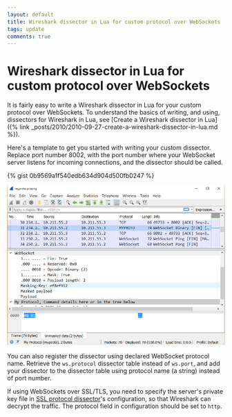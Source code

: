 ```yaml
---
layout: default
title: Wireshark dissector in Lua for custom protocol over WebSockets
tags: update
comments: true
---
```

# Wireshark dissector in Lua for custom protocol over WebSockets

It is fairly easy to write a Wireshark dissector in Lua for your custom protocol over WebSockets. To understand the basics of writing, and using, dissectors for Wireshark in Lua, see [Create a Wireshark dissector in Lua]({% link _posts/2010/2010-09-27-create-a-wireshark-dissector-in-lua.md %}).

Here's a template to get you started with writing your custom dissector. Replace port number 8002, with the port number where your WebSocket server listens for incoming connections, and the dissector should be called.

{% gist 0b9569a1f540edb634d904d500fb0247 %}

![WebSocket Protocol Dissector for Wireshark](/assets/img/wireshark-websocket.png)

You can also register the dissector using declared WebSocket protocol name. Retrieve the `ws.protocol` dissector table instead of `ws.port`, and add your dissector to the dissector table using protocol name (a string) instead of port number.

If using WebSockets over SSL/TLS, you need to specify the server's private key file in [SSL protocol dissector](https://wiki.wireshark.org/SSL)'s configuration, so that Wireshark can decrypt the traffic. The protocol field in configuration should be set to `http`.
